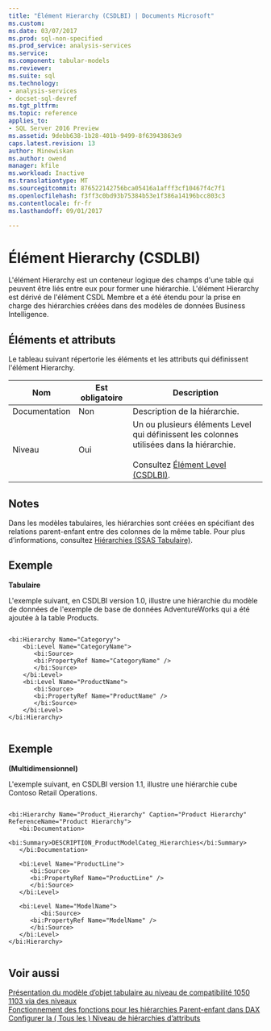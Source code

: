 ```yaml
---
title: "Élément Hierarchy (CSDLBI) | Documents Microsoft"
ms.custom: 
ms.date: 03/07/2017
ms.prod: sql-non-specified
ms.prod_service: analysis-services
ms.service: 
ms.component: tabular-models
ms.reviewer: 
ms.suite: sql
ms.technology:
- analysis-services
- docset-sql-devref
ms.tgt_pltfrm: 
ms.topic: reference
applies_to:
- SQL Server 2016 Preview
ms.assetid: 9debb638-1b28-401b-9499-8f63943863e9
caps.latest.revision: 13
author: Minewiskan
ms.author: owend
manager: kfile
ms.workload: Inactive
ms.translationtype: MT
ms.sourcegitcommit: 876522142756bca05416a1afff3cf10467f4c7f1
ms.openlocfilehash: f3ff3c0bd93b75384b53e1f386a14196bcc803c3
ms.contentlocale: fr-fr
ms.lasthandoff: 09/01/2017

---
```

# <a name="hierarchy-element-csdlbi"></a>Élément Hierarchy (CSDLBI)
  L'élément Hierarchy est un conteneur logique des champs d'une table qui peuvent être liés entre eux pour former une hiérarchie. L'élément Hierarchy est dérivé de l'élément CSDL Membre et a été étendu pour la prise en charge des hiérarchies créées dans des modèles de données Business Intelligence.  
  
## <a name="elements-and-attributes"></a>Éléments et attributs  
 Le tableau suivant répertorie les éléments et les attributs qui définissent l'élément Hierarchy.  
  
|Nom|Est obligatoire|Description|  
|----------|-----------------|-----------------|  
|Documentation|Non|Description de la hiérarchie.|  
|Niveau|Oui|Un ou plusieurs éléments Level qui définissent les colonnes utilisées dans la hiérarchie.<br /><br /> Consultez [Élément Level &#40;CSDLBI&#41;](../../../analysis-services/tabular-model-programming-compatibility-levels-1050-1103/conceptual-schema-definition-language-csdl/level-element-csdlbi.md).|  
  
## <a name="remarks"></a>Notes  
 Dans les modèles tabulaires, les hiérarchies sont créées en spécifiant des relations parent-enfant entre des colonnes de la même table. Pour plus d’informations, consultez [Hiérarchies &#40;SSAS Tabulaire&#41;](../../../analysis-services/tabular-models/hierarchies-ssas-tabular.md).  
  
## <a name="example"></a>Exemple  
 **Tabulaire**  
  
 L'exemple suivant, en CSDLBI version 1.0, illustre une hiérarchie du modèle de données de l'exemple de base de données AdventureWorks qui a été ajoutée à la table Products.  
  
```  
  
<bi:Hierarchy Name="Categoryy">  
    <bi:Level Name="CategoryName">  
       <bi:Source>  
       <bi:PropertyRef Name="CategoryName" />  
       </bi:Source>  
    </bi:Level>  
    <bi:Level Name="ProductName">  
       <bi:Source>  
       <bi:PropertyRef Name="ProductName" />  
       </bi:Source>  
    </bi:Level>  
</bi:Hierarchy>  
  
```  
  
## <a name="example"></a>Exemple  
 **(Multidimensionnel)**  
  
 L'exemple suivant, en CSDLBI version 1.1, illustre une hiérarchie cube Contoso Retail Operations.  
  
```  
  
<bi:Hierarchy Name="Product_Hierarchy" Caption="Product Hierarchy" ReferenceName="Product Hierarchy">  
   <bi:Documentation>  
      <bi:Summary>DESCRIPTION_ProductModelCateg_Hierarchies</bi:Summary>  
   </bi:Documentation>  
  
   <bi:Level Name="ProductLine">  
      <bi:Source>  
      <bi:PropertyRef Name="ProductLine" />  
      </bi:Source>  
   </bi:Level>  
  
   <bi:Level Name="ModelName">  
         <bi:Source>  
      <bi:PropertyRef Name="ModelName" />  
      </bi:Source>  
   </bi:Level>  
</bi:Hierarchy>  
  
```  
  
## <a name="see-also"></a>Voir aussi  
 [Présentation du modèle d’objet tabulaire au niveau de compatibilité 1050 1103 via des niveaux](../../../analysis-services/tabular-model-programming-compatibility-levels-1050-1103/representation/understanding-tabular-object-model-at-levels-1050-through-1103.md)   
 [Fonctionnement des fonctions pour les hiérarchies Parent-enfant dans DAX](http://msdn.microsoft.com/en-us/b11f0cff-cee4-4ae7-a5b3-ebe288fc42d3)   
 [Configurer la &#40; Tous les &#41; Niveau de hiérarchies d’attributs](../../../analysis-services/multidimensional-models/database-dimensions-configure-the-all-level-for-attribute-hierarchies.md)  
  
  

